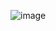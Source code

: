![image](https://user-images.githubusercontent.com/100795687/217954310-c488709b-2413-470d-ad75-91080fbb7cac.png)
